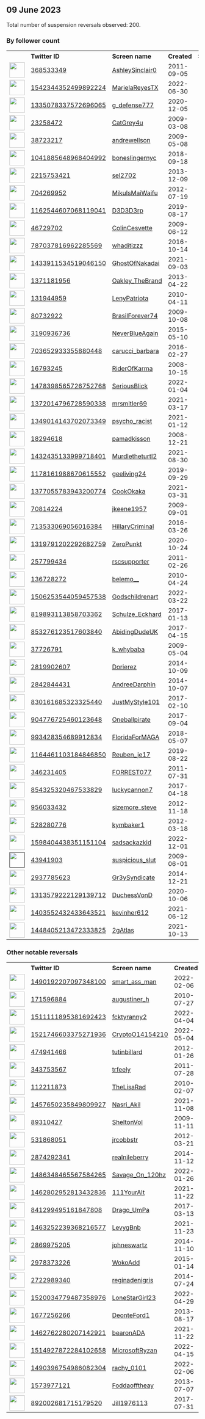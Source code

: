 
## 09 June 2023
Total number of suspension reversals observed: 200.

### By follower count
<table><tr><th></th><th align="left">Twitter ID</th><th align="left">Screen name</th>
<th align="left">Created</th><th align="left">Status</th><th align="left">Suspended</th><th align="left">Followers</th>
<tr><td><a href="https://pbs.twimg.com/profile_images/987225579941281792/_rn8weCG_normal.jpg"><img src="https://pbs.twimg.com/profile_images/987225579941281792/_rn8weCG_normal.jpg" width="40px" height="40px" align="center"/></a></td><td><a href="https://twitter.com/intent/user?user_id=368533349">368533349</a></td><td><a href="https://twitter.com/AshleySinclair0">AshleySinclair0</a></td><td>2011-09-05</td><td align="center"></td><td></td><td>110350</td></tr>
<tr><td><a href="https://pbs.twimg.com/profile_images/1542450631092436992/WVkviX8J_normal.jpg"><img src="https://pbs.twimg.com/profile_images/1542450631092436992/WVkviX8J_normal.jpg" width="40px" height="40px" align="center"/></a></td><td><a href="https://twitter.com/intent/user?user_id=1542344352499892224">1542344352499892224</a></td><td><a href="https://twitter.com/MarielaReyesTX">MarielaReyesTX</a></td><td>2022-06-30</td><td align="center"></td><td>2023-02-19</td><td>29824</td></tr>
<tr><td><a href="https://pbs.twimg.com/profile_images/1501005674876125184/oUfoVyZR_normal.jpg"><img src="https://pbs.twimg.com/profile_images/1501005674876125184/oUfoVyZR_normal.jpg" width="40px" height="40px" align="center"/></a></td><td><a href="https://twitter.com/intent/user?user_id=1335078337572696065">1335078337572696065</a></td><td><a href="https://twitter.com/g_defense777">g_defense777</a></td><td>2020-12-05</td><td align="center"></td><td>2023-06-03</td><td>14037</td></tr>
<tr><td><a href="https://pbs.twimg.com/profile_images/1345452965159723008/NkF7lB7Y_normal.jpg"><img src="https://pbs.twimg.com/profile_images/1345452965159723008/NkF7lB7Y_normal.jpg" width="40px" height="40px" align="center"/></a></td><td><a href="https://twitter.com/intent/user?user_id=23258472">23258472</a></td><td><a href="https://twitter.com/CatGrey4u">CatGrey4u</a></td><td>2009-03-08</td><td align="center">👋</td><td></td><td>12634</td></tr>
<tr><td><a href="https://pbs.twimg.com/profile_images/1135292376447115265/gLufmVDQ_normal.jpg"><img src="https://pbs.twimg.com/profile_images/1135292376447115265/gLufmVDQ_normal.jpg" width="40px" height="40px" align="center"/></a></td><td><a href="https://twitter.com/intent/user?user_id=38723217">38723217</a></td><td><a href="https://twitter.com/andrewellson">andrewellson</a></td><td>2009-05-08</td><td align="center"></td><td>2023-05-24</td><td>10959</td></tr>
<tr><td><a href="https://pbs.twimg.com/profile_images/1664109877004840961/d3frtOgy_normal.jpg"><img src="https://pbs.twimg.com/profile_images/1664109877004840961/d3frtOgy_normal.jpg" width="40px" height="40px" align="center"/></a></td><td><a href="https://twitter.com/intent/user?user_id=1041885648968404992">1041885648968404992</a></td><td><a href="https://twitter.com/boneslingernyc">boneslingernyc</a></td><td>2018-09-18</td><td align="center"></td><td>2022-03-19</td><td>10189</td></tr>
<tr><td><a href="https://pbs.twimg.com/profile_images/801221121479688192/P0pAkPL1_normal.jpg"><img src="https://pbs.twimg.com/profile_images/801221121479688192/P0pAkPL1_normal.jpg" width="40px" height="40px" align="center"/></a></td><td><a href="https://twitter.com/intent/user?user_id=2215753421">2215753421</a></td><td><a href="https://twitter.com/sel2702">sel2702</a></td><td>2013-12-09</td><td align="center"></td><td>2023-06-08</td><td>8345</td></tr>
<tr><td><a href="https://pbs.twimg.com/profile_images/1493431403958132741/GMAbtRau_normal.jpg"><img src="https://pbs.twimg.com/profile_images/1493431403958132741/GMAbtRau_normal.jpg" width="40px" height="40px" align="center"/></a></td><td><a href="https://twitter.com/intent/user?user_id=704269952">704269952</a></td><td><a href="https://twitter.com/MikuIsMaiWaifu">MikuIsMaiWaifu</a></td><td>2012-07-19</td><td align="center"></td><td>2023-05-25</td><td>6713</td></tr>
<tr><td><a href="https://pbs.twimg.com/profile_images/1666870821896192006/OmTHjRgx_normal.jpg"><img src="https://pbs.twimg.com/profile_images/1666870821896192006/OmTHjRgx_normal.jpg" width="40px" height="40px" align="center"/></a></td><td><a href="https://twitter.com/intent/user?user_id=1162544607068119041">1162544607068119041</a></td><td><a href="https://twitter.com/D3D3D3rp">D3D3D3rp</a></td><td>2019-08-17</td><td align="center"></td><td>2023-05-01</td><td>5965</td></tr>
<tr><td><a href="https://pbs.twimg.com/profile_images/1244261963791765505/oxmlOBKI_normal.jpg"><img src="https://pbs.twimg.com/profile_images/1244261963791765505/oxmlOBKI_normal.jpg" width="40px" height="40px" align="center"/></a></td><td><a href="https://twitter.com/intent/user?user_id=46729702">46729702</a></td><td><a href="https://twitter.com/ColinCesvette">ColinCesvette</a></td><td>2009-06-12</td><td align="center"></td><td>2023-05-09</td><td>5644</td></tr>
<tr><td><a href="https://pbs.twimg.com/profile_images/1494985018258731009/cPCFTRYA_normal.jpg"><img src="https://pbs.twimg.com/profile_images/1494985018258731009/cPCFTRYA_normal.jpg" width="40px" height="40px" align="center"/></a></td><td><a href="https://twitter.com/intent/user?user_id=787037816962285569">787037816962285569</a></td><td><a href="https://twitter.com/whaditizzz">whaditizzz</a></td><td>2016-10-14</td><td align="center"></td><td>2022-07-12</td><td>4673</td></tr>
<tr><td><a href="https://pbs.twimg.com/profile_images/1667255963391348747/KL-7CFMt_normal.jpg"><img src="https://pbs.twimg.com/profile_images/1667255963391348747/KL-7CFMt_normal.jpg" width="40px" height="40px" align="center"/></a></td><td><a href="https://twitter.com/intent/user?user_id=1433911534519046150">1433911534519046150</a></td><td><a href="https://twitter.com/GhostOfNakadai">GhostOfNakadai</a></td><td>2021-09-03</td><td align="center"></td><td>2022-07-16</td><td>4321</td></tr>
<tr><td><a href="https://pbs.twimg.com/profile_images/1638333010205442048/6AH0BlKa_normal.jpg"><img src="https://pbs.twimg.com/profile_images/1638333010205442048/6AH0BlKa_normal.jpg" width="40px" height="40px" align="center"/></a></td><td><a href="https://twitter.com/intent/user?user_id=1371181956">1371181956</a></td><td><a href="https://twitter.com/Oakley_TheBrand">Oakley_TheBrand</a></td><td>2013-04-22</td><td align="center"></td><td>2023-06-01</td><td>3969</td></tr>
<tr><td><a href="https://pbs.twimg.com/profile_images/1512041827498663944/cJRS-dSe_normal.jpg"><img src="https://pbs.twimg.com/profile_images/1512041827498663944/cJRS-dSe_normal.jpg" width="40px" height="40px" align="center"/></a></td><td><a href="https://twitter.com/intent/user?user_id=131944959">131944959</a></td><td><a href="https://twitter.com/LenyPatriota">LenyPatriota</a></td><td>2010-04-11</td><td align="center"></td><td>2022-08-26</td><td>3869</td></tr>
<tr><td><a href="https://pbs.twimg.com/profile_images/1482395360358281220/XFUr-H-2_normal.jpg"><img src="https://pbs.twimg.com/profile_images/1482395360358281220/XFUr-H-2_normal.jpg" width="40px" height="40px" align="center"/></a></td><td><a href="https://twitter.com/intent/user?user_id=80732922">80732922</a></td><td><a href="https://twitter.com/BrasilForever74">BrasilForever74</a></td><td>2009-10-08</td><td align="center"></td><td>2022-10-30</td><td>3786</td></tr>
<tr><td><a href="https://pbs.twimg.com/profile_images/1668991889414971393/L-KcECRm_normal.jpg"><img src="https://pbs.twimg.com/profile_images/1668991889414971393/L-KcECRm_normal.jpg" width="40px" height="40px" align="center"/></a></td><td><a href="https://twitter.com/intent/user?user_id=3190936736">3190936736</a></td><td><a href="https://twitter.com/NeverBlueAgain">NeverBlueAgain</a></td><td>2015-05-10</td><td align="center">🔒</td><td></td><td>3489</td></tr>
<tr><td><a href="https://pbs.twimg.com/profile_images/703654314544381952/ZOr8xuPR_normal.jpg"><img src="https://pbs.twimg.com/profile_images/703654314544381952/ZOr8xuPR_normal.jpg" width="40px" height="40px" align="center"/></a></td><td><a href="https://twitter.com/intent/user?user_id=703652933355880448">703652933355880448</a></td><td><a href="https://twitter.com/carucci_barbara">carucci_barbara</a></td><td>2016-02-27</td><td align="center"></td><td></td><td>3192</td></tr>
<tr><td><a href="https://pbs.twimg.com/profile_images/1224580046901469186/48KlRUO4_normal.jpg"><img src="https://pbs.twimg.com/profile_images/1224580046901469186/48KlRUO4_normal.jpg" width="40px" height="40px" align="center"/></a></td><td><a href="https://twitter.com/intent/user?user_id=16793245">16793245</a></td><td><a href="https://twitter.com/RiderOfKarma">RiderOfKarma</a></td><td>2008-10-15</td><td align="center"></td><td></td><td>3046</td></tr>
<tr><td><a href="https://pbs.twimg.com/profile_images/1656415147735277568/QyrvfukW_normal.jpg"><img src="https://pbs.twimg.com/profile_images/1656415147735277568/QyrvfukW_normal.jpg" width="40px" height="40px" align="center"/></a></td><td><a href="https://twitter.com/intent/user?user_id=1478398565726752768">1478398565726752768</a></td><td><a href="https://twitter.com/SeriousBlick">SeriousBlick</a></td><td>2022-01-04</td><td align="center"></td><td>2023-06-02</td><td>2888</td></tr>
<tr><td><a href="https://pbs.twimg.com/profile_images/1380221211570012160/_F0gWIuG_normal.jpg"><img src="https://pbs.twimg.com/profile_images/1380221211570012160/_F0gWIuG_normal.jpg" width="40px" height="40px" align="center"/></a></td><td><a href="https://twitter.com/intent/user?user_id=1372014796728590338">1372014796728590338</a></td><td><a href="https://twitter.com/mrsmitler69">mrsmitler69</a></td><td>2021-03-17</td><td align="center"></td><td>2022-05-03</td><td>2869</td></tr>
<tr><td><a href="https://pbs.twimg.com/profile_images/1668361566213865472/2kepMSZJ_normal.jpg"><img src="https://pbs.twimg.com/profile_images/1668361566213865472/2kepMSZJ_normal.jpg" width="40px" height="40px" align="center"/></a></td><td><a href="https://twitter.com/intent/user?user_id=1349014143702073349">1349014143702073349</a></td><td><a href="https://twitter.com/psycho_racist">psycho_racist</a></td><td>2021-01-12</td><td align="center"></td><td>2023-06-02</td><td>2850</td></tr>
<tr><td><a href="https://pbs.twimg.com/profile_images/1668424147662405634/z6nMZMxf_normal.jpg"><img src="https://pbs.twimg.com/profile_images/1668424147662405634/z6nMZMxf_normal.jpg" width="40px" height="40px" align="center"/></a></td><td><a href="https://twitter.com/intent/user?user_id=18294618">18294618</a></td><td><a href="https://twitter.com/pamadkisson">pamadkisson</a></td><td>2008-12-21</td><td align="center"></td><td>2022-06-17</td><td>2828</td></tr>
<tr><td><a href="https://pbs.twimg.com/profile_images/1577348017933672448/zfXx7BNA_normal.jpg"><img src="https://pbs.twimg.com/profile_images/1577348017933672448/zfXx7BNA_normal.jpg" width="40px" height="40px" align="center"/></a></td><td><a href="https://twitter.com/intent/user?user_id=1432435133999718401">1432435133999718401</a></td><td><a href="https://twitter.com/Murdletheturtl2">Murdletheturtl2</a></td><td>2021-08-30</td><td align="center"></td><td>2022-10-29</td><td>2815</td></tr>
<tr><td><a href="https://pbs.twimg.com/profile_images/1663537869175259136/kP-LC7d3_normal.jpg"><img src="https://pbs.twimg.com/profile_images/1663537869175259136/kP-LC7d3_normal.jpg" width="40px" height="40px" align="center"/></a></td><td><a href="https://twitter.com/intent/user?user_id=1178161988670615552">1178161988670615552</a></td><td><a href="https://twitter.com/geeliving24">geeliving24</a></td><td>2019-09-29</td><td align="center"></td><td>2023-05-31</td><td>2705</td></tr>
<tr><td><a href="https://pbs.twimg.com/profile_images/1381069550226087936/F-Czls2o_normal.jpg"><img src="https://pbs.twimg.com/profile_images/1381069550226087936/F-Czls2o_normal.jpg" width="40px" height="40px" align="center"/></a></td><td><a href="https://twitter.com/intent/user?user_id=1377055783943200774">1377055783943200774</a></td><td><a href="https://twitter.com/CookOkaka">CookOkaka</a></td><td>2021-03-31</td><td align="center"></td><td>2023-05-28</td><td>2510</td></tr>
<tr><td><a href="https://pbs.twimg.com/profile_images/775802777243189248/XX5KiukT_normal.jpg"><img src="https://pbs.twimg.com/profile_images/775802777243189248/XX5KiukT_normal.jpg" width="40px" height="40px" align="center"/></a></td><td><a href="https://twitter.com/intent/user?user_id=70814224">70814224</a></td><td><a href="https://twitter.com/jkeene1957">jkeene1957</a></td><td>2009-09-01</td><td align="center"></td><td></td><td>2397</td></tr>
<tr><td><a href="https://pbs.twimg.com/profile_images/874002949944492032/BkFzKqD__normal.jpg"><img src="https://pbs.twimg.com/profile_images/874002949944492032/BkFzKqD__normal.jpg" width="40px" height="40px" align="center"/></a></td><td><a href="https://twitter.com/intent/user?user_id=713533069056016384">713533069056016384</a></td><td><a href="https://twitter.com/HillaryCriminal">HillaryCriminal</a></td><td>2016-03-26</td><td align="center">🔒</td><td></td><td>2175</td></tr>
<tr><td><a href="https://pbs.twimg.com/profile_images/1462174550075101184/uWbVbg4f_normal.jpg"><img src="https://pbs.twimg.com/profile_images/1462174550075101184/uWbVbg4f_normal.jpg" width="40px" height="40px" align="center"/></a></td><td><a href="https://twitter.com/intent/user?user_id=1319791202292682759">1319791202292682759</a></td><td><a href="https://twitter.com/ZeroPunkt">ZeroPunkt</a></td><td>2020-10-24</td><td align="center"></td><td></td><td>2141</td></tr>
<tr><td><a href="https://pbs.twimg.com/profile_images/843873672649625600/iT3yVzfb_normal.jpg"><img src="https://pbs.twimg.com/profile_images/843873672649625600/iT3yVzfb_normal.jpg" width="40px" height="40px" align="center"/></a></td><td><a href="https://twitter.com/intent/user?user_id=257799434">257799434</a></td><td><a href="https://twitter.com/rscsupporter">rscsupporter</a></td><td>2011-02-26</td><td align="center"></td><td>2022-07-13</td><td>2126</td></tr>
<tr><td><a href="https://pbs.twimg.com/profile_images/1486019365099163657/NKc6Gu74_normal.jpg"><img src="https://pbs.twimg.com/profile_images/1486019365099163657/NKc6Gu74_normal.jpg" width="40px" height="40px" align="center"/></a></td><td><a href="https://twitter.com/intent/user?user_id=136728272">136728272</a></td><td><a href="https://twitter.com/belemo__">belemo__</a></td><td>2010-04-24</td><td align="center">🚫</td><td>2023-01-05</td><td>2004</td></tr>
<tr><td><a href="https://pbs.twimg.com/profile_images/1521097111584059392/QXjbRS3H_normal.jpg"><img src="https://pbs.twimg.com/profile_images/1521097111584059392/QXjbRS3H_normal.jpg" width="40px" height="40px" align="center"/></a></td><td><a href="https://twitter.com/intent/user?user_id=1506253544059457538">1506253544059457538</a></td><td><a href="https://twitter.com/Godschildrenart">Godschildrenart</a></td><td>2022-03-22</td><td align="center"></td><td>2023-06-01</td><td>1946</td></tr>
<tr><td><a href="https://abs.twimg.com/sticky/default_profile_images/default_profile_normal.png"><img src="https://abs.twimg.com/sticky/default_profile_images/default_profile_normal.png" width="40px" height="40px" align="center"/></a></td><td><a href="https://twitter.com/intent/user?user_id=819893113858703362">819893113858703362</a></td><td><a href="https://twitter.com/Schulze_Eckhard">Schulze_Eckhard</a></td><td>2017-01-13</td><td align="center"></td><td>2022-03-02</td><td>1924</td></tr>
<tr><td><a href="https://pbs.twimg.com/profile_images/1670601260146327552/Ld5Esucb_normal.jpg"><img src="https://pbs.twimg.com/profile_images/1670601260146327552/Ld5Esucb_normal.jpg" width="40px" height="40px" align="center"/></a></td><td><a href="https://twitter.com/intent/user?user_id=853276123517603840">853276123517603840</a></td><td><a href="https://twitter.com/AbidingDudeUK">AbidingDudeUK</a></td><td>2017-04-15</td><td align="center"></td><td></td><td>1880</td></tr>
<tr><td><a href="https://pbs.twimg.com/profile_images/979599206/abefe_s_car_gift_2_me_normal.png"><img src="https://pbs.twimg.com/profile_images/979599206/abefe_s_car_gift_2_me_normal.png" width="40px" height="40px" align="center"/></a></td><td><a href="https://twitter.com/intent/user?user_id=37726791">37726791</a></td><td><a href="https://twitter.com/k_whybaba">k_whybaba</a></td><td>2009-05-04</td><td align="center"></td><td>2023-01-31</td><td>1865</td></tr>
<tr><td><a href="https://pbs.twimg.com/profile_images/1056705450651996160/8A7Botew_normal.jpg"><img src="https://pbs.twimg.com/profile_images/1056705450651996160/8A7Botew_normal.jpg" width="40px" height="40px" align="center"/></a></td><td><a href="https://twitter.com/intent/user?user_id=2819902607">2819902607</a></td><td><a href="https://twitter.com/Dorierez">Dorierez</a></td><td>2014-10-09</td><td align="center"></td><td>2023-06-01</td><td>1833</td></tr>
<tr><td><a href="https://pbs.twimg.com/profile_images/1167570183998849030/sajehETC_normal.jpg"><img src="https://pbs.twimg.com/profile_images/1167570183998849030/sajehETC_normal.jpg" width="40px" height="40px" align="center"/></a></td><td><a href="https://twitter.com/intent/user?user_id=2842844431">2842844431</a></td><td><a href="https://twitter.com/AndreeDarphin">AndreeDarphin</a></td><td>2014-10-07</td><td align="center"></td><td>2022-06-08</td><td>1824</td></tr>
<tr><td><a href="https://pbs.twimg.com/profile_images/830643466812137472/DoL68ONz_normal.jpg"><img src="https://pbs.twimg.com/profile_images/830643466812137472/DoL68ONz_normal.jpg" width="40px" height="40px" align="center"/></a></td><td><a href="https://twitter.com/intent/user?user_id=830161685323325440">830161685323325440</a></td><td><a href="https://twitter.com/JustMyStyle101">JustMyStyle101</a></td><td>2017-02-10</td><td align="center"></td><td></td><td>1800</td></tr>
<tr><td><a href="https://pbs.twimg.com/profile_images/1128865506608521216/rNkIvjpW_normal.png"><img src="https://pbs.twimg.com/profile_images/1128865506608521216/rNkIvjpW_normal.png" width="40px" height="40px" align="center"/></a></td><td><a href="https://twitter.com/intent/user?user_id=904776725460123648">904776725460123648</a></td><td><a href="https://twitter.com/Oneballpirate">Oneballpirate</a></td><td>2017-09-04</td><td align="center"></td><td></td><td>1767</td></tr>
<tr><td><a href="https://pbs.twimg.com/profile_images/1667879295807545344/wdNLscv9_normal.jpg"><img src="https://pbs.twimg.com/profile_images/1667879295807545344/wdNLscv9_normal.jpg" width="40px" height="40px" align="center"/></a></td><td><a href="https://twitter.com/intent/user?user_id=993428354689912834">993428354689912834</a></td><td><a href="https://twitter.com/FloridaForMAGA">FloridaForMAGA</a></td><td>2018-05-07</td><td align="center"></td><td></td><td>1741</td></tr>
<tr><td><a href="https://pbs.twimg.com/profile_images/1588824897353961472/0LIrnj1W_normal.jpg"><img src="https://pbs.twimg.com/profile_images/1588824897353961472/0LIrnj1W_normal.jpg" width="40px" height="40px" align="center"/></a></td><td><a href="https://twitter.com/intent/user?user_id=1164461103184846850">1164461103184846850</a></td><td><a href="https://twitter.com/Reuben_je17">Reuben_je17</a></td><td>2019-08-22</td><td align="center"></td><td>2023-05-27</td><td>1708</td></tr>
<tr><td><a href="https://pbs.twimg.com/profile_images/1667020655156670467/tASmlVEd_normal.jpg"><img src="https://pbs.twimg.com/profile_images/1667020655156670467/tASmlVEd_normal.jpg" width="40px" height="40px" align="center"/></a></td><td><a href="https://twitter.com/intent/user?user_id=346231405">346231405</a></td><td><a href="https://twitter.com/FORREST077">FORREST077</a></td><td>2011-07-31</td><td align="center"></td><td></td><td>1611</td></tr>
<tr><td><a href="https://abs.twimg.com/sticky/default_profile_images/default_profile_normal.png"><img src="https://abs.twimg.com/sticky/default_profile_images/default_profile_normal.png" width="40px" height="40px" align="center"/></a></td><td><a href="https://twitter.com/intent/user?user_id=854325320467533829">854325320467533829</a></td><td><a href="https://twitter.com/luckycannon7">luckycannon7</a></td><td>2017-04-18</td><td align="center"></td><td></td><td>1490</td></tr>
<tr><td><a href="https://pbs.twimg.com/profile_images/1669114794211700736/u8Q4fVL9_normal.jpg"><img src="https://pbs.twimg.com/profile_images/1669114794211700736/u8Q4fVL9_normal.jpg" width="40px" height="40px" align="center"/></a></td><td><a href="https://twitter.com/intent/user?user_id=956033432">956033432</a></td><td><a href="https://twitter.com/sizemore_steve">sizemore_steve</a></td><td>2012-11-18</td><td align="center"></td><td></td><td>1323</td></tr>
<tr><td><a href="https://pbs.twimg.com/profile_images/1000369127821905920/XcBa2Mzl_normal.jpg"><img src="https://pbs.twimg.com/profile_images/1000369127821905920/XcBa2Mzl_normal.jpg" width="40px" height="40px" align="center"/></a></td><td><a href="https://twitter.com/intent/user?user_id=528280776">528280776</a></td><td><a href="https://twitter.com/kymbaker1">kymbaker1</a></td><td>2012-03-18</td><td align="center"></td><td>2023-05-27</td><td>1316</td></tr>
<tr><td><a href="https://pbs.twimg.com/profile_images/1668295638046613504/DVpDlaN7_normal.jpg"><img src="https://pbs.twimg.com/profile_images/1668295638046613504/DVpDlaN7_normal.jpg" width="40px" height="40px" align="center"/></a></td><td><a href="https://twitter.com/intent/user?user_id=1598404438351151104">1598404438351151104</a></td><td><a href="https://twitter.com/sadsackazkid">sadsackazkid</a></td><td>2022-12-01</td><td align="center"></td><td>2022-12-23</td><td>1203</td></tr>
<tr><td><a href=""><img src="" width="40px" height="40px" align="center"/></a></td><td><a href="https://twitter.com/intent/user?user_id=43941903">43941903</a></td><td><a href="https://twitter.com/suspicious_slut">suspicious_slut</a></td><td>2009-06-01</td><td align="center"></td><td>2022-08-02</td><td>1196</td></tr>
<tr><td><a href="https://pbs.twimg.com/profile_images/1625871895143874562/hVGLp3L9_normal.jpg"><img src="https://pbs.twimg.com/profile_images/1625871895143874562/hVGLp3L9_normal.jpg" width="40px" height="40px" align="center"/></a></td><td><a href="https://twitter.com/intent/user?user_id=2937785623">2937785623</a></td><td><a href="https://twitter.com/Gr3ySyndicate">Gr3ySyndicate</a></td><td>2014-12-21</td><td align="center"></td><td></td><td>1161</td></tr>
<tr><td><a href="https://pbs.twimg.com/profile_images/1599321021483520002/6k9SX9mp_normal.jpg"><img src="https://pbs.twimg.com/profile_images/1599321021483520002/6k9SX9mp_normal.jpg" width="40px" height="40px" align="center"/></a></td><td><a href="https://twitter.com/intent/user?user_id=1313579222129139712">1313579222129139712</a></td><td><a href="https://twitter.com/DuchessVonD">DuchessVonD</a></td><td>2020-10-06</td><td align="center"></td><td>2023-03-22</td><td>1156</td></tr>
<tr><td><a href="https://pbs.twimg.com/profile_images/1504761490955546625/vBGmG0UI_normal.jpg"><img src="https://pbs.twimg.com/profile_images/1504761490955546625/vBGmG0UI_normal.jpg" width="40px" height="40px" align="center"/></a></td><td><a href="https://twitter.com/intent/user?user_id=1403552432433643521">1403552432433643521</a></td><td><a href="https://twitter.com/kevinher612">kevinher612</a></td><td>2021-06-12</td><td align="center"></td><td>2023-05-27</td><td>1110</td></tr>
<tr><td><a href="https://pbs.twimg.com/profile_images/1667265537586483211/01BCuJL2_normal.jpg"><img src="https://pbs.twimg.com/profile_images/1667265537586483211/01BCuJL2_normal.jpg" width="40px" height="40px" align="center"/></a></td><td><a href="https://twitter.com/intent/user?user_id=1448405213472333825">1448405213472333825</a></td><td><a href="https://twitter.com/2gAtlas">2gAtlas</a></td><td>2021-10-13</td><td align="center"></td><td>2022-07-11</td><td>1080</td></tr>
</table>

### Other notable reversals
<table><tr><th></th><th align="left">Twitter ID</th><th align="left">Screen name</th>
<th align="left">Created</th><th align="left">Status</th><th align="left">Suspended</th><th align="left">Followers</th>
<tr><td><a href="https://pbs.twimg.com/profile_images/1493223959969648646/iafbnWk5_normal.jpg"><img src="https://pbs.twimg.com/profile_images/1493223959969648646/iafbnWk5_normal.jpg" width="40px" height="40px" align="center"/></a></td><td><a href="https://twitter.com/intent/user?user_id=1490192207097348100">1490192207097348100</a></td><td><a href="https://twitter.com/smart_ass_man">smart_ass_man</a></td><td>2022-02-06</td><td align="center"></td><td>2022-12-16</td><td>753</td></tr>
<tr><td><a href="https://pbs.twimg.com/profile_images/1487051037521367042/320LPqy7_normal.jpg"><img src="https://pbs.twimg.com/profile_images/1487051037521367042/320LPqy7_normal.jpg" width="40px" height="40px" align="center"/></a></td><td><a href="https://twitter.com/intent/user?user_id=171596884">171596884</a></td><td><a href="https://twitter.com/augustiner_h">augustiner_h</a></td><td>2010-07-27</td><td align="center"></td><td>2023-05-28</td><td>245</td></tr>
<tr><td><a href="https://abs.twimg.com/sticky/default_profile_images/default_profile_normal.png"><img src="https://abs.twimg.com/sticky/default_profile_images/default_profile_normal.png" width="40px" height="40px" align="center"/></a></td><td><a href="https://twitter.com/intent/user?user_id=1511111895381692423">1511111895381692423</a></td><td><a href="https://twitter.com/fcktyranny2">fcktyranny2</a></td><td>2022-04-04</td><td align="center"></td><td>2022-12-25</td><td>199</td></tr>
<tr><td><a href="https://pbs.twimg.com/profile_images/1645910526147407876/UV1WO2Xx_normal.jpg"><img src="https://pbs.twimg.com/profile_images/1645910526147407876/UV1WO2Xx_normal.jpg" width="40px" height="40px" align="center"/></a></td><td><a href="https://twitter.com/intent/user?user_id=1521746603375271936">1521746603375271936</a></td><td><a href="https://twitter.com/CryptoO14154210">CryptoO14154210</a></td><td>2022-05-04</td><td align="center"></td><td>2023-06-01</td><td>228</td></tr>
<tr><td><a href="https://pbs.twimg.com/profile_images/1666373640407982080/rLRJMSEN_normal.jpg"><img src="https://pbs.twimg.com/profile_images/1666373640407982080/rLRJMSEN_normal.jpg" width="40px" height="40px" align="center"/></a></td><td><a href="https://twitter.com/intent/user?user_id=474941466">474941466</a></td><td><a href="https://twitter.com/tutinbillard">tutinbillard</a></td><td>2012-01-26</td><td align="center"></td><td>2023-03-22</td><td>45</td></tr>
<tr><td><a href="https://abs.twimg.com/sticky/default_profile_images/default_profile_normal.png"><img src="https://abs.twimg.com/sticky/default_profile_images/default_profile_normal.png" width="40px" height="40px" align="center"/></a></td><td><a href="https://twitter.com/intent/user?user_id=343753567">343753567</a></td><td><a href="https://twitter.com/trfeely">trfeely</a></td><td>2011-07-28</td><td align="center"></td><td>2022-12-01</td><td>7</td></tr>
<tr><td><a href="https://pbs.twimg.com/profile_images/1267628252643749891/AF2Q1m96_normal.jpg"><img src="https://pbs.twimg.com/profile_images/1267628252643749891/AF2Q1m96_normal.jpg" width="40px" height="40px" align="center"/></a></td><td><a href="https://twitter.com/intent/user?user_id=112211873">112211873</a></td><td><a href="https://twitter.com/TheLisaRad">TheLisaRad</a></td><td>2010-02-07</td><td align="center"></td><td>2023-04-09</td><td>34</td></tr>
<tr><td><a href="https://pbs.twimg.com/profile_images/1599282056873271296/CCIpTQqq_normal.jpg"><img src="https://pbs.twimg.com/profile_images/1599282056873271296/CCIpTQqq_normal.jpg" width="40px" height="40px" align="center"/></a></td><td><a href="https://twitter.com/intent/user?user_id=1457650235849809927">1457650235849809927</a></td><td><a href="https://twitter.com/Nasri_Akil">Nasri_Akil</a></td><td>2021-11-08</td><td align="center"></td><td>2022-12-26</td><td>92</td></tr>
<tr><td><a href="https://abs.twimg.com/sticky/default_profile_images/default_profile_normal.png"><img src="https://abs.twimg.com/sticky/default_profile_images/default_profile_normal.png" width="40px" height="40px" align="center"/></a></td><td><a href="https://twitter.com/intent/user?user_id=89310427">89310427</a></td><td><a href="https://twitter.com/SheltonVol">SheltonVol</a></td><td>2009-11-11</td><td align="center"></td><td>2023-03-23</td><td>0</td></tr>
<tr><td><a href="https://pbs.twimg.com/profile_images/1490068707594309633/e05jB1Ed_normal.jpg"><img src="https://pbs.twimg.com/profile_images/1490068707594309633/e05jB1Ed_normal.jpg" width="40px" height="40px" align="center"/></a></td><td><a href="https://twitter.com/intent/user?user_id=531868051">531868051</a></td><td><a href="https://twitter.com/jrcobbstr">jrcobbstr</a></td><td>2012-03-21</td><td align="center"></td><td>2023-05-28</td><td>56</td></tr>
<tr><td><a href="https://pbs.twimg.com/profile_images/1123609803308269568/AinpyDOU_normal.png"><img src="https://pbs.twimg.com/profile_images/1123609803308269568/AinpyDOU_normal.png" width="40px" height="40px" align="center"/></a></td><td><a href="https://twitter.com/intent/user?user_id=2874292341">2874292341</a></td><td><a href="https://twitter.com/realnileberry">realnileberry</a></td><td>2014-11-12</td><td align="center"></td><td>2023-03-22</td><td>58</td></tr>
<tr><td><a href="https://pbs.twimg.com/profile_images/1502306651302469639/Sf-eopJD_normal.jpg"><img src="https://pbs.twimg.com/profile_images/1502306651302469639/Sf-eopJD_normal.jpg" width="40px" height="40px" align="center"/></a></td><td><a href="https://twitter.com/intent/user?user_id=1486348465567584265">1486348465567584265</a></td><td><a href="https://twitter.com/Savage_On_120hz">Savage_On_120hz</a></td><td>2022-01-26</td><td align="center"></td><td>2023-05-29</td><td>871</td></tr>
<tr><td><a href="https://pbs.twimg.com/profile_images/1489310724090388485/8A7tJb_V_normal.jpg"><img src="https://pbs.twimg.com/profile_images/1489310724090388485/8A7tJb_V_normal.jpg" width="40px" height="40px" align="center"/></a></td><td><a href="https://twitter.com/intent/user?user_id=1462802952813432836">1462802952813432836</a></td><td><a href="https://twitter.com/111YourAlt">111YourAlt</a></td><td>2021-11-22</td><td align="center"></td><td>2023-02-04</td><td>33</td></tr>
<tr><td><a href="https://pbs.twimg.com/profile_images/967858631336218624/VViURMSb_normal.jpg"><img src="https://pbs.twimg.com/profile_images/967858631336218624/VViURMSb_normal.jpg" width="40px" height="40px" align="center"/></a></td><td><a href="https://twitter.com/intent/user?user_id=841299495161847808">841299495161847808</a></td><td><a href="https://twitter.com/Drago_UmPa">Drago_UmPa</a></td><td>2017-03-13</td><td align="center"></td><td>2023-06-03</td><td>51</td></tr>
<tr><td><a href="https://pbs.twimg.com/profile_images/1489317441444499459/rbZcfMm4_normal.jpg"><img src="https://pbs.twimg.com/profile_images/1489317441444499459/rbZcfMm4_normal.jpg" width="40px" height="40px" align="center"/></a></td><td><a href="https://twitter.com/intent/user?user_id=1463252239368216577">1463252239368216577</a></td><td><a href="https://twitter.com/LevygBnb">LevygBnb</a></td><td>2021-11-23</td><td align="center"></td><td>2023-02-07</td><td>27</td></tr>
<tr><td><a href="https://pbs.twimg.com/profile_images/1634230777431879680/k7GRW-xs_normal.png"><img src="https://pbs.twimg.com/profile_images/1634230777431879680/k7GRW-xs_normal.png" width="40px" height="40px" align="center"/></a></td><td><a href="https://twitter.com/intent/user?user_id=2869975205">2869975205</a></td><td><a href="https://twitter.com/johneswartz">johneswartz</a></td><td>2014-11-10</td><td align="center"></td><td>2023-03-22</td><td>33</td></tr>
<tr><td><a href="https://pbs.twimg.com/profile_images/1592237301492506625/nkxxgixQ_normal.jpg"><img src="https://pbs.twimg.com/profile_images/1592237301492506625/nkxxgixQ_normal.jpg" width="40px" height="40px" align="center"/></a></td><td><a href="https://twitter.com/intent/user?user_id=2978373226">2978373226</a></td><td><a href="https://twitter.com/WokoAdd">WokoAdd</a></td><td>2015-01-14</td><td align="center"></td><td>2023-05-28</td><td>124</td></tr>
<tr><td><a href="https://pbs.twimg.com/profile_images/1665405120106881025/KE_rmBag_normal.jpg"><img src="https://pbs.twimg.com/profile_images/1665405120106881025/KE_rmBag_normal.jpg" width="40px" height="40px" align="center"/></a></td><td><a href="https://twitter.com/intent/user?user_id=2722989340">2722989340</a></td><td><a href="https://twitter.com/reginadenigris">reginadenigris</a></td><td>2014-07-24</td><td align="center"></td><td>2023-02-07</td><td>300</td></tr>
<tr><td><a href="https://pbs.twimg.com/profile_images/1666260569010196480/9LBz2wvD_normal.jpg"><img src="https://pbs.twimg.com/profile_images/1666260569010196480/9LBz2wvD_normal.jpg" width="40px" height="40px" align="center"/></a></td><td><a href="https://twitter.com/intent/user?user_id=1520034779487358976">1520034779487358976</a></td><td><a href="https://twitter.com/LoneStarGirl23">LoneStarGirl23</a></td><td>2022-04-29</td><td align="center"></td><td>2023-03-22</td><td>1</td></tr>
<tr><td><a href="https://pbs.twimg.com/profile_images/1666591336160538624/0WAYbP39_normal.jpg"><img src="https://pbs.twimg.com/profile_images/1666591336160538624/0WAYbP39_normal.jpg" width="40px" height="40px" align="center"/></a></td><td><a href="https://twitter.com/intent/user?user_id=1677256266">1677256266</a></td><td><a href="https://twitter.com/DeonteFord1">DeonteFord1</a></td><td>2013-08-17</td><td align="center"></td><td>2022-12-09</td><td>338</td></tr>
<tr><td><a href="https://pbs.twimg.com/profile_images/1462763319220228099/Qs_mg_UI_normal.jpg"><img src="https://pbs.twimg.com/profile_images/1462763319220228099/Qs_mg_UI_normal.jpg" width="40px" height="40px" align="center"/></a></td><td><a href="https://twitter.com/intent/user?user_id=1462762280207142921">1462762280207142921</a></td><td><a href="https://twitter.com/bearonADA">bearonADA</a></td><td>2021-11-22</td><td align="center"></td><td>2023-02-03</td><td>14</td></tr>
<tr><td><a href="https://pbs.twimg.com/profile_images/1599699788458782721/8QatcTvd_normal.jpg"><img src="https://pbs.twimg.com/profile_images/1599699788458782721/8QatcTvd_normal.jpg" width="40px" height="40px" align="center"/></a></td><td><a href="https://twitter.com/intent/user?user_id=1514927872284102658">1514927872284102658</a></td><td><a href="https://twitter.com/MicrosoftRyzan">MicrosoftRyzan</a></td><td>2022-04-15</td><td align="center"></td><td>2023-01-01</td><td>28</td></tr>
<tr><td><a href="https://pbs.twimg.com/profile_images/1490401326169214976/-gMGQ-Ls_normal.jpg"><img src="https://pbs.twimg.com/profile_images/1490401326169214976/-gMGQ-Ls_normal.jpg" width="40px" height="40px" align="center"/></a></td><td><a href="https://twitter.com/intent/user?user_id=1490396754986082304">1490396754986082304</a></td><td><a href="https://twitter.com/rachy_0101">rachy_0101</a></td><td>2022-02-06</td><td align="center"></td><td>2022-08-17</td><td>1062</td></tr>
<tr><td><a href="https://pbs.twimg.com/profile_images/1668295951763615754/5yLDdE-W_normal.jpg"><img src="https://pbs.twimg.com/profile_images/1668295951763615754/5yLDdE-W_normal.jpg" width="40px" height="40px" align="center"/></a></td><td><a href="https://twitter.com/intent/user?user_id=1573977121">1573977121</a></td><td><a href="https://twitter.com/Foddaofftheay">Foddaofftheay</a></td><td>2013-07-07</td><td align="center"></td><td>2023-01-11</td><td>166</td></tr>
<tr><td><a href="https://pbs.twimg.com/profile_images/1656785774107570177/BOsXGbq0_normal.jpg"><img src="https://pbs.twimg.com/profile_images/1656785774107570177/BOsXGbq0_normal.jpg" width="40px" height="40px" align="center"/></a></td><td><a href="https://twitter.com/intent/user?user_id=892002681715179520">892002681715179520</a></td><td><a href="https://twitter.com/Jill1976113">Jill1976113</a></td><td>2017-07-31</td><td align="center"></td><td>2023-05-28</td><td>415</td></tr>
</table>
